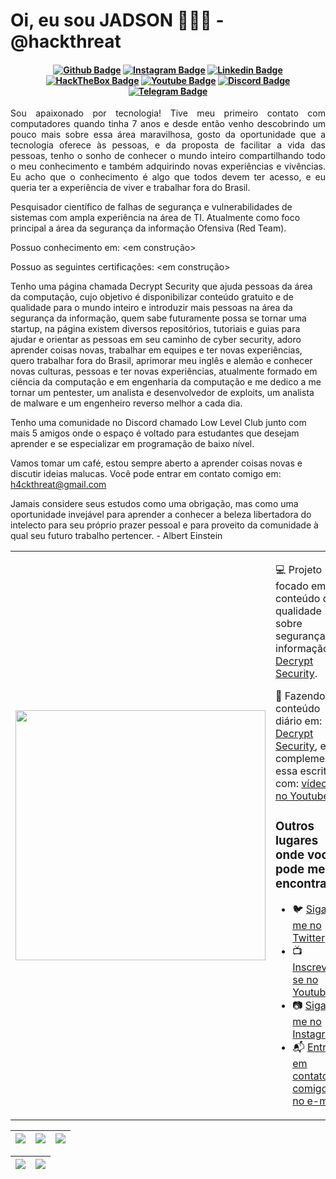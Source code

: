 # Oi, eu sou JADSON 👨🏻‍💻 - @hackthreat

<h4 align="center">

[![Github Badge](https://img.shields.io/badge/-Facebook-blue?style=for-the-badge&logo=Facebook&logoColor=white&link=https://github.com/hackthreat)](https://www.facebook.com/hackthreat/)
[![Instagram Badge](https://img.shields.io/badge/Instagram-E4405F?style=for-the-badge&logo=instagram&logoColor=white)](https://www.instagram.com/hackthreat/)
[![Linkedin Badge](https://img.shields.io/badge/-Linkedin-blue?style=for-the-badge&logo=Linkedin&logoColor=white&link=https://github.com/hackthreat)](https://www.linkedin.com/in/hackthreat/)
[![HackTheBox Badge](https://img.shields.io/badge/HackTheBox-111927?style=for-the-badge&logo=Hack%20The%20Box&logoColor=9FEF00)](https://app.hackthebox.com/profile/1163217)
[![Youtube Badge](https://img.shields.io/badge/YouTube-FF0000?style=for-the-badge&logo=youtube&logoColor=white)](https://www.youtube.com/@h4ckthreat)
[![Discord Badge](https://img.shields.io/badge/Discord-5865F2?style=for-the-badge&logo=discord&logoColor=white)](https://discord.gg/)
[![Telegram Badge](https://img.shields.io/badge/Telegram-2CA5E0?style=for-the-badge&logo=telegram&logoColor=white)](https://t.me/hackthreat)

</h4>

<p align="justify"> Sou apaixonado por tecnologia! Tive meu primeiro contato com computadores quando tinha 7 anos e desde então venho descobrindo um pouco mais sobre essa área maravilhosa, gosto da oportunidade que a tecnologia oferece às pessoas, e da proposta de facilitar a vida das pessoas, tenho o sonho de conhecer o mundo inteiro compartilhando todo o meu conhecimento e também adquirindo novas experiências e vivências. Eu acho que o conhecimento é algo que todos devem ter acesso, e eu queria ter a experiência de viver e trabalhar fora do Brasil.</p>

Pesquisador científico de falhas de segurança e vulnerabilidades de sistemas com ampla experiência na área de TI. Atualmente como foco principal a área da segurança da informação Ofensiva (Red Team).

Possuo conhecimento em: <em construção>

Possuo as seguintes certificações: <em construção>

Tenho uma página chamada Decrypt Security que ajuda pessoas da área da computação, cujo objetivo é disponibilizar conteúdo gratuito e de qualidade para o mundo inteiro e introduzir mais pessoas na área da segurança da informação, quem sabe futuramente possa se tornar uma startup, na página existem diversos repositórios, tutoriais e guias para ajudar e orientar as pessoas em seu caminho de cyber security, adoro aprender coisas novas, trabalhar em equipes e ter novas experiências, quero trabalhar fora do Brasil, aprimorar meu inglês e alemão e conhecer novas culturas, pessoas e ter novas experiências, atualmente formado em ciência da computação e em engenharia da computação e me dedico a me tornar um pentester, um analista e desenvolvedor de exploits, um analista de malware e um engenheiro reverso melhor a cada dia.

Tenho uma comunidade no Discord chamado Low Level Club junto com mais 5 amigos onde o espaço é voltado para estudantes que desejam aprender e se especializar em programação de baixo nível.  

Vamos tomar um café, estou sempre aberto a aprender coisas novas e discutir ideias malucas. Você pode entrar em contato comigo em: h4ckthreat@gmail.com

Jamais considere seus estudos como uma obrigação, mas como uma oportunidade invejável para aprender a conhecer a beleza libertadora do intelecto para seu próprio prazer pessoal e para proveito da comunidade à qual seu futuro trabalho pertencer. - Albert Einstein

<table border="0" cellspacing="0" cellpadding="0">
  <tr>
    <td style="border: 0";>
      <img width="400" src="https://i.imgur.com/7TxQnFN.png" />
    </td>
    <td style="border: 0";>
      <p>
        💻 Projeto focado em conteúdo de qualidade sobre segurança da informação: <a href="https://www.instagram.com/decryptsec/">Decrypt Security<a/>.
      </p>
      <p>
        🌙 Fazendo conteúdo diário em: <a href="https://www.instagram.com/decryptsec/">Decrypt Security</a>, eu complemento essa escrita com: <a href="https://www.youtube.com/@decryptsec">vídeos no Youtube</a>.
      </p>
      <h3>Outros lugares onde você pode me encontrar:</h3>
      <ul>
        <li>
          🐦 <a href="https://twitter.com/hackthreat">Siga me no Twitter</a>
        </li>
        <li>
          📺 <a href="https://www.youtube.com/@h4ckthreat/">Inscreva-se no Youtube</a>
        </li>
        <li>
          📷 <a href="https://www.instagram.com/hackthreat/">Siga me no Instagram</a>
        </li>
        <li>
          📬 <a href=mailto:hackthreat@gmail.com>Entre em contato comigo no e-mail</a>
        </li>
      </ul>
    </td>
  </tr>
</table>

| ![](http://github-profile-summary-cards.vercel.app/api/cards/stats?username=hackthreat&theme=nord_dark) | ![](http://github-profile-summary-cards.vercel.app/api/cards/repos-per-language?username=hackthreat&hide=Html&theme=nord_dark) | ![](http://github-profile-summary-cards.vercel.app/api/cards/most-commit-language?username=hackthreat&theme=nord_dark) |
| :-: | :-: | :-: |

| ![](http://github-profile-summary-cards.vercel.app/api/cards/profile-details?username=hackthreat&theme=nord_dark) | ![](https://github-readme-streak-stats.herokuapp.com/?user=hackthreat&hide_border=true&date_format=M%20j%5B%2C%20Y%5D&background=2D3742&stroke=2D3742&ring=6bbbca&fire=6bbbca&currStreakNum=fff&sideNums=6bbbca&currStreakLabel=6bbbca&sideLabels=fff&dates=fff) |
| :-: | :-: |
